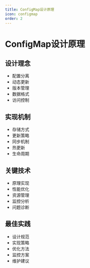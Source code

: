 ```yaml
---
title: ConfigMap设计原理
icon: configmap
order: 2
---
```


# ConfigMap设计原理

## 设计理念
- 配置分离
- 动态更新
- 版本管理
- 数据格式
- 访问控制

## 实现机制
- 存储方式
- 更新策略
- 同步机制
- 热更新
- 生命周期

## 关键技术
- 原理实现
- 性能优化
- 资源管理
- 监控分析
- 问题诊断

## 最佳实践
- 设计规范
- 实现策略
- 优化方法
- 监控方案
- 维护建议
